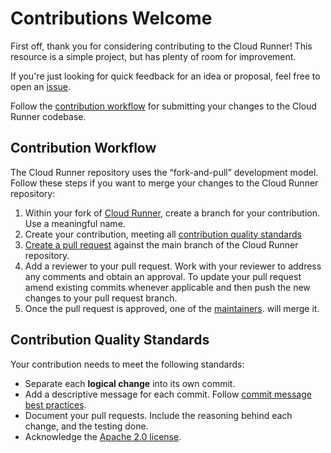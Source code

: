 # Contributions Welcome

First off, thank you for considering contributing to the Cloud Runner! This resource is a simple project, but has plenty of room for improvement.

If you're just looking for quick feedback for an idea or proposal, feel free to open an
[issue](https://github.com/homedepot/cloud-runner/issues/new).

Follow the [contribution workflow](#contribution-workflow) for submitting your
changes to the Cloud Runner codebase.

## Contribution Workflow

The Cloud Runner repository uses the “fork-and-pull” development model. Follow these steps if
you want to merge your changes to the Cloud Runner repository:

1. Within your fork of 
   [Cloud Runner](https://github.com/homedepot/cloud-runner), create a
   branch for your contribution. Use a meaningful name.
2. Create your contribution, meeting all
   [contribution quality standards](#contribution-quality-standards)
3. [Create a pull request](https://help.github.com/articles/creating-a-pull-request-from-a-fork/)
   against the main branch of the Cloud Runner repository.
4. Add a reviewer to your pull request. Work with your reviewer to address any comments and obtain an approval.
   To update your pull request amend existing commits whenever applicable and
   then push the new changes to your pull request branch.
5. Once the pull request is approved, one of the [maintainers](MAINTAINERS.md). will merge it.

## Contribution Quality Standards

Your contribution needs to meet the following standards:

- Separate each **logical change** into its own commit.
- Add a descriptive message for each commit. Follow
  [commit message best practices](https://github.com/erlang/otp/wiki/writing-good-commit-messages).
- Document your pull requests. Include the reasoning behind each change, and
  the testing done.
- Acknowledge the [Apache 2.0 license](LICENSE).
